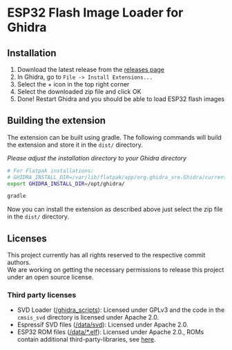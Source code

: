 # ESP32 Flash Image Loader for Ghidra

## Installation

1. Download the latest release from the [releases page](https://github.com/saibotk/ghidra-esp32-flash-loader/releases)
2. In Ghidra, go to `File -> Install Extensions...`
3. Select the + icon in the top right corner
4. Select the downloaded zip file and click OK
5. Done! Restart Ghidra and you should be able to load ESP32 flash images

## Building the extension

The extension can be built using gradle.
The following commands will build the extension and store it in the `dist/` directory.

*Please adjust the installation directory to your Ghidra directory*

```bash
# For Flatpak installations:
# GHIDRA_INSTALL_DIR=/var/lib/flatpak/app/org.ghidra_sre.Ghidra/current/active/files/lib/ghidra
export GHIDRA_INSTALL_DIR=/opt/ghidra/

gradle
```

Now you can install the extension as described above just select the zip file in the `dist/` directory.

## Licenses

This project currently has all rights reserved to the respective commit authors.  
We are working on getting the necessary permissions to release this project under an open source license.

### Third party licenses

- SVD Loader ([/ghidra_scripts](./ghidra_scripts)): Licensed under GPLv3 and the code in the `cmsis_svd` directory is
  licensed under Apache 2.0.
- Espressif SVD files ([/data/svd](./data/svd)): Licensed under Apache 2.0.
- ESP32 ROM files ([/data/*.elf](./data)): Licensed under Apache 2.0., ROMs contain additional third-party-libraries,
  see
  [here](https://docs.espressif.com/projects/esp-idf/en/latest/esp32/COPYRIGHT.html#rom-source-code-copyrights).